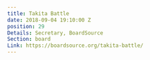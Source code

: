 ```yaml
---
title: Takita Battle
date: 2018-09-04 19:10:00 Z
position: 29
Details: Secretary, BoardSource
Section: board
Link: https://boardsource.org/takita-battle/
---
```


